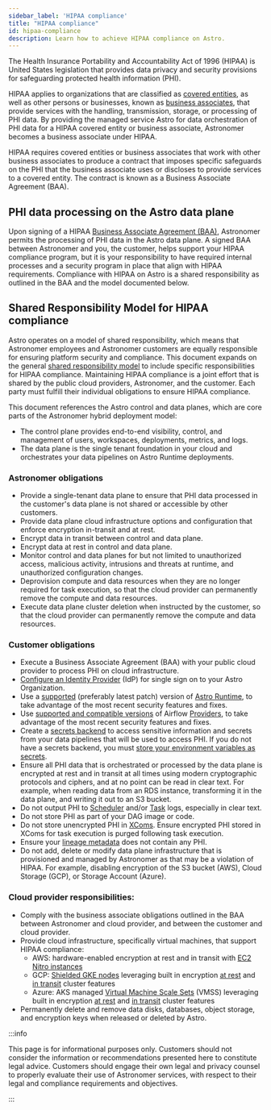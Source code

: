 ```yaml
---
sidebar_label: 'HIPAA compliance'
title: "HIPAA compliance"
id: hipaa-compliance
description: Learn how to achieve HIPAA compliance on Astro.
---
```


The Health Insurance Portability and Accountability Act of 1996 (HIPAA) is United States legislation that provides data privacy and security provisions for safeguarding protected health information (PHI).

HIPAA applies to organizations that are classified as [covered entities](https://www.hhs.gov/hipaa/for-professionals/covered-entities/index.html), as well as other persons or businesses, known as [business associates](https://www.hhs.gov/hipaa/for-professionals/covered-entities/index.html), that provide services with the handling, transmission, storage, or processing of PHI data. By providing the managed service Astro for data orchestration of PHI data for a HIPAA covered entity or business associate, Astronomer becomes a business associate under HIPAA.

HIPAA requires covered entities or business associates that work with other business associates to produce a contract that imposes specific safeguards on the PHI that the business associate uses or discloses to provide services to a covered entity. The contract is known as a Business Associate Agreement (BAA).

## PHI data processing on the Astro data plane

Upon signing of a HIPAA [Business Associate Agreement (BAA)](https://www.hhs.gov/hipaa/for-professionals/covered-entities/sample-business-associate-agreement-provisions/index.html), Astronomer permits the processing of PHI data in the Astro data plane. A signed BAA between Astronomer and you, the customer, helps support your HIPAA compliance program, but it is your responsibility to have required internal processes and a security program in place that align with HIPAA requirements. Compliance with HIPAA on Astro is a shared responsibility as outlined in the BAA and the model documented below.

## Shared Responsibility Model for HIPAA compliance

Astro operates on a model of shared responsibility, which means that Astronomer employees and Astronomer customers are equally responsible for ensuring platform security and compliance. This document expands on the general [shared responsibility model](shared-responsibility-model.md) to include specific responsibilities for HIPAA compliance. Maintaining HIPAA compliance is a joint effort that is shared by the public cloud providers, Astronomer, and the customer. Each party must fulfill their individual obligations to ensure HIPAA compliance.

This document references the Astro control and data planes, which are core parts of the Astronomer hybrid deployment model:

- The control plane provides end-to-end visibility, control, and management of users, workspaces, deployments, metrics, and logs.
- The data plane is the single tenant foundation in your cloud and orchestrates your data pipelines on Astro Runtime deployments.

### Astronomer obligations

- Provide a single-tenant data plane to ensure that PHI data processed in the customer's data plane is not shared or accessible by other customers.
- Provide data plane cloud infrastructure options and configuration that enforce encryption in-transit and at rest.
- Encrypt data in transit between control and data plane.
- Encrypt data at rest in control and data plane.
- Monitor control and data planes for but not limited to unauthorized access, malicious activity, intrusions and threats at runtime, and unauthorized configuration changes.
- Deprovision compute and data resources when they are no longer required for task execution, so that the cloud provider can permanently remove the compute and data resources.
- Execute data plane cluster deletion when instructed by the customer, so that the cloud provider can permanently remove the compute and data resources.

### Customer obligations

- Execute a Business Associate Agreement (BAA) with your public cloud provider to process PHI on cloud infrastructure.
- [Configure an Identity Provider](https://docs.astronomer.io/astro/configure-idp) (IdP) for single sign on to your Astro Organization.
- Use a [supported](https://docs.astronomer.io/astro/runtime-version-lifecycle-policy#astro-runtime-lifecycle-schedule) (preferably latest patch) version of [Astro Runtime](https://docs.astronomer.io/astro/runtime-image-architecture), to take advantage of the most recent security features and fixes.
- Use [supported and compatible versions](https://github.com/apache/airflow/blob/main/README.md#release-process-for-providers) of Airflow [Providers](https://registry.astronomer.io/providers/?page=1), to take advantage of the most recent security features and fixes.
- Create a [secrets backend](https://docs.astronomer.io/astro/secrets-backend) to access sensitive information and secrets from your data pipelines that will be used to access PHI. If you do not have a secrets backend, you must [store your environment variables as secrets](https://docs.astronomer.io/astro/environment-variables#set-environment-variables-via-the-cloud-ui).
- Ensure all PHI data that is orchestrated or processed by the data plane is encrypted at rest and in transit at all times using modern cryptographic protocols and ciphers, and at no point can be read in clear text. For example, when reading data from an RDS instance, transforming it in the data plane, and writing it out to an S3 bucket.
- Do not output PHI to [Scheduler](https://docs.astronomer.io/astro/view-logs#view-airflow-scheduler-logs) and/or [Task](https://docs.astronomer.io/astro/view-logs#view-airflow-task-logs) logs, especially in clear text.
- Do not store PHI as part of your DAG image or code.
- Do not store unencrypted PHI in [XComs](https://airflow.apache.org/docs/apache-airflow/stable/concepts/xcoms.html). Ensure encrypted PHI stored in XComs for task execution is purged following task execution.
- Ensure your [lineage metadata](https://docs.astronomer.io/astro/set-up-data-lineage) does not contain any PHI.
- Do not add, delete or modify data plane infrastructure that is provisioned and managed by Astronomer as that may be a violation of HIPAA. For example, disabling encryption of the S3 bucket (AWS), Cloud Storage (GCP), or Storage Account (Azure).

### Cloud provider responsibilities:

- Comply with the business associate obligations outlined in the BAA between Astronomer and cloud provider, and between the customer and cloud provider.
- Provide cloud infrastructure, specifically virtual machines, that support HIPAA compliance:
    - AWS: hardware-enabled encryption at rest and in transit with [EC2 Nitro instances](https://docs.aws.amazon.com/AWSEC2/latest/UserGuide/instance-types.html#ec2-nitro-instances)
    - GCP: [Shielded GKE nodes](https://cloud.google.com/kubernetes-engine/docs/how-to/shielded-gke-nodes) leveraging built in encryption [at rest](https://cloud.google.com/docs/security/encryption/default-encryption) and [in transit](https://cloud.google.com/docs/security/encryption-in-transit) cluster features
    - Azure: AKS managed [Virtual Machine Scale Sets](https://docs.microsoft.com/en-us/azure/virtual-machine-scale-sets/overview) (VMSS) leveraging built in encryption [at rest](https://docs.microsoft.com/en-us/azure/security/fundamentals/encryption-overview#encryption-of-data-at-rest) and [in transit](https://docs.microsoft.com/en-us/azure/security/fundamentals/encryption-overview#encryption-of-data-in-transit) cluster features
- Permanently delete and remove data disks, databases, object storage, and encryption keys when released or deleted by Astro.

:::info

This page is for informational purposes only. Customers should not consider the information or recommendations presented here to constitute legal advice. Customers should engage their own legal and privacy counsel to properly evaluate their use of Astronomer services, with respect to their legal and compliance requirements and objectives.

:::
